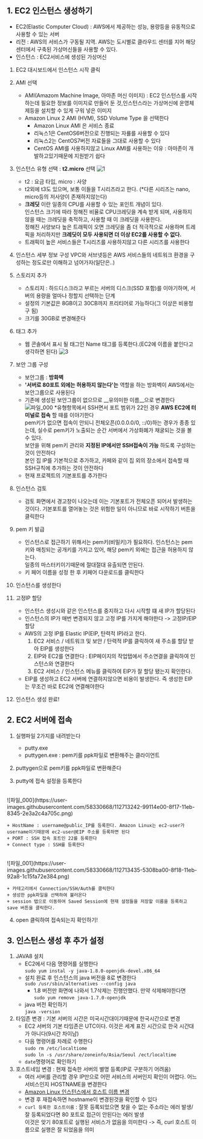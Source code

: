 ## 1. EC2 인스턴스 생성하기
* EC2(Elastic Computer Cloud) : AWS에서 제공하는 성능, 용량등을 유동적으로 사용할 수 있는 서버
* 리전 : AWS의 서비스가 구동될 지역. AWS는 도시별로 클라우드 센터를 지어 해당 센터에서 구축된 가상머신들을 사용할 수 있다.
* 인스턴스 : EC2서비스에 생성된 가상머신

1) EC2 대시보드에서 인스턴스 시작 클릭
2) AMI 선택
    * AMI(Amazom Machine Image, 아마존 머신 이미지) : EC2 인스턴스를 시작하는데 필요한 정보를 이미지로 만들어 둔 것,인스턴스라는 
    가상머신에 운영체제등을 설치할 수 있게 구워 넣은 이미지
    * Amazon Linux 2 AMI (HVM), SSD Volume Type 을 선택한다
        - Amazon Linux AMI 은 서비스 종료
        - 리눅스1은 CentOS6버전으로 진행되는 자룔를 사용할 수 있다
        - 리눅스2는 CentOS7버전 자료들을 그대로 사용할 수 있다
        - CentOS AMI를 사용하지않고 Linux AMI를 사용하는 이유 : 아마존이 개발하고있기때문에 지원받기 쉽다
3) 인스턴스 유형 선택 : __t2.micro__ 선택
![1](https://user-images.githubusercontent.com/58330668/112711657-5ea2b380-8f0d-11eb-8654-ceed9d4e8465.PNG)

    * t2 : 요금 타입, micro : 사양        
    * t2외에 t3도 있으며, 보통 이들을 T시리즈라고 한다. (*다른 시리즈는 nano, micro등의 저사양이 존재하지않는다)        
    * __크레딧__ 이란 일종의 CPU를 사용할 수 있는 포인트 개념이 있다. 
    <br> 인스턴스 크기에 따라 정해진 비율로 CPU크레딧을 계속 받게 되며, 사용하지 않을 때는 크레딧을 축적하고, 사용할 때 이 크레딧을 사용한다.
    <br> 정해진 사양보다 높은 트래픽이 오면 크레딧을 좀 더 적극적으로 사용하며 트레픽을 처리하지만
    __크레딧이 모두 사용되면 더 이상 EC2를 사용할 수 없다.__
    * 트래픽이 높은 서비스들은 T시리즈를 사용하지않고 다른 시리즈를 사용한다

4) 인스턴스 세부 정보 구성
VPC와 서브넷등은 AWS 서비스들의 네트워크 환경을 구성하는 정도로만 이해하고 넘어가자(일단은..)

5) 스토리지 추가
    * 스토리지 : 하드디스크라고 부르는 서버의 디스크(SSD 포함)를 이야기하며, 서버의 용량을 얼마나 정할지 선택하는 단계
    * 설정의 기본값은 8GB이고 30CB까지 프리티어로 가능하다(그 이상은 비용청구 됨)
    * 크기를 30GB로 변경해준다

6) 태그 추가
    * 웹 콘솔에서 표시 될 태그인 Name 태그를 등록한다.(EC2에 이름을 붙인다고 생각하면 된다)
![3](https://user-images.githubusercontent.com/58330668/112712159-f9e95800-8f10-11eb-9d0d-6cdb72e86180.PNG)

7) 보안 그룹 구성
    * 보안그룹 : __방화벽__
    * __'서버로 80포트 외에는 허용하지 않는다'는__ 역할을 하는 방화벽이 AWS에서는 보안그룹으로 사용된다
    * 기존에 생성된 보안그룹이 없으므로 __유의미한 이름__으로 변경한다
    ![파일_000](https://user-images.githubusercontent.com/58330668/112712272-c0651c80-8f11-11eb-985a-ca85e0dbc67c.jpeg)
    *유형항목에서 SSH면서 포트 범위가 22인 경우 __AWS EC2에 터미널로 접속__ 할 때를 이야기한다
    <br> pem키가 없으면 접속이 안되니 전체오픈(0.0.0.0/0, ::/0)하는 경우가 종종 있는데, 실수로 pem키가 노출되는 순간 서버에서 
    가상화폐가 채굴되는 것을 볼 수 있다.
    <br> 보안을 위해 pem키 관리와 __지정된 IP에서만 SSH접속이 가능__ 하도록 구성하는것이 안전하다
    <br> 본인 집 IP를 기본적으로 추가하고, 카페와 같이 집 외의 장소에서 접속할 때 SSH규칙에 추가하는 것이 안전하다
    * 현재 프로젝트의 기본포트를 추가한다

8) 인스턴스 검토
    * 검토 화면에서 경고창이 나오는데 이는 기본포트가 전체오픈 되어서 발생하는 것이다. 
    기본포트를 열어놓는 것은 위험한 일이 아니므로 바로 시작하기 버튼을 클릭한다
    
9) pem 키 발급
    * 인스턴스로 접근하기 위해서는 pem키(비밀키)가 필요하다. 
    인스턴스는 pem키와 매칭되는 공개키를 가지고 있어, 해당 pem키 외에는 접근을 허용하지 않는다.   
    일종의 마스터키이기때문에 절대절대 유출되면 안된다.
    * 키 페어 이름을 성정 한 후 키페어 다운로드를 클릭한다

10) 인스턴스를 생성한다

11) 고정IP 할당
    * 인스턴스 생성시와 같은 인스턴스를 중지하고 다시 시작할 떄 새 IP가 할당된다
    * 인스턴스의 IP가 매번 변경되지 않고 고정 IP를 가지게 해야한다 -> 고정IP/EIP 할당
    * AWS의 고정 IP를 Elastic IP(EIP, 탄력적 IP)라고 한다.
        1. EC2 서비스 / 네트워크 및 보안 / 탄력적 IP를 클릭하여 새 주소를 할당 받아 EIP를 생성한다
        2. EIP와 EC2를 연결한다 : EIP페이지의 작업탭에서 주소연결을 클릭하여 인스턴스와 연결한다
        3. EC2 서비스 / 인스턴스 메뉴를 클릭하여 EIP가 잘 할당 됐는지 확인한다.
    * EIP를 생성하고 EC2 서버에 연결하지않으면 비용이 발생한다. 즉 생성한 EIP는 무조건 바로 EC2에 연결해야한다

12) 인스턴스 생성 완료!

## 2. EC2 서버에 접속

1) 실행파일 2가지를 내려받는다
    + putty.exe
    + puttygen.exe : pem키를 ppk파일로 변환해주는 클라이언트

2) puttygen으로 pem키를 ppk파일로 변환해준다
3) putty에 접속 설정을 등록한다
<br>
![파일_000](https://user-images.githubusercontent.com/58330668/112713242-99114e00-8f17-11eb-8345-2e3a2c4a705c.png)
    
    + HostName : username@public_IP를 등록한다. Amazon Linux는 ec2-user가 username이기때문에 ec2-user@EIP 주소를 등록하면 된다
    + PORT : SSH 접속 포트인 22를 등록한다
    + Connect type : SSH를 등록한다
 <br>   
![파일_001](https://user-images.githubusercontent.com/58330668/112713435-5308ba00-8f18-11eb-92a8-1c15fa72e384.png)
    
    + 카테고리에서 Connection/SSH/Auth를 클릭한다
    + 생성한 ppk파일을 선택하여 불러온다
    + session 탭으로 이동하여 Saved Session에 현재 설정들을 저장할 이름을 등록하고 save 버튼을 클릭한다.
    
4) open 클릭하여 접속되는지 확인하기!

## 3. 인스턴스 생성 후 추가 설정
1) JAVA8 설치
    * EC2에서 다음 명령어를 실행한다
    <br>`sudo yum instal -y java-1.8.0-openjdk-devel.x86_64`
    * 설치 완료 후 인스턴스의 java 버전을 8로 변경한다
    <br>`sudo /usr/sbin/alternatives --config java`
        - 1.8 버전만 화면에 나와서 1.7삭제는 진행안했다. 만약 삭제해야한다면
        <br>`sudo yum remove java-1.7.0-openjdk`
    * java 버전 확인하기
    <br>`java -version`    
2) 타임존 변경 : 기본 서버의 시간은 미국시간대이기때문에 한국시간으로 변경
    * EC2 서버의 기본 타임존은 UTC이다. 이것은 세계 표진 시간으로 한국 시간대가 아니다(9시간 차이남)
    * 다음 명령어를 차례로 수행한다
    <br>`sudo rm /etc/localtiome`
    <br>`sudo ln -s /usr/share/zoneinfo/Asia/Seoul /ect/localtime`
    * `date`명령어로 확인하기
3) 호스트네임 변경 : 현재 접속한 서버의 별명 등록(IP로 구분하기 어려움)
    * 여러 서버를 관리할 경우 IP만으로 어떤 서비스의 서버인지 확인이 어렵다. 어느 서비스인지 HOSTNAME을 변경한다
    * [Amazon Linux 인스턴스에서 호스트 이름 변경](https://docs.aws.amazon.com/ko_kr/AWSEC2/latest/UserGuide/set-hostname.html)
    * 변경 후 재접속하면 hostname이 변경된것을 확인할 수 있다
    * `curl 등록한 호스트이름` : 잘못 등록되었으면 찾을 수 없는 주소라는 에러 발생/ 잘 등록되었다면 80 포트로 접근이 안된다는 에러 발생
    <br> 이것은 앚기 80포트로 실행된 서비스가 없음을 의미한다 -> 즉, curl 호스트 이름으로 실행은 잘 되었음을 의미
    
   


            
    
     
    


  